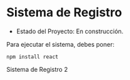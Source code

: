 <h1> Sistema de Registro </h1>

- Estado del Proyecto: En construcción.

Para ejecutar el sistema, debes poner:

```npm install react```

Sistema de Registro 2
